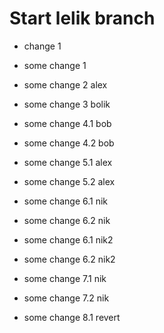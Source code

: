 # Start lelik branch

* change 1
* some change 1 
* some change 2 alex
* some change 3 bolik
* some change 4.1 bob
* some change 4.2 bob
* some change 5.1 alex
* some change 5.2 alex

* some change 6.1 nik
* some change 6.2 nik
* some change 6.1 nik2
* some change 6.2 nik2
* some change 7.1 nik
* some change 7.2 nik
* some change 8.1 revert

